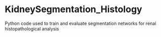 # KidneySegmentation_Histology
Python code used to train and evaluate segmentation networks for renal histopathological analysis

